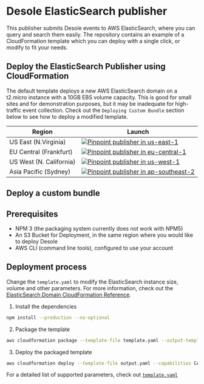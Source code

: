 # Desole ElasticSearch publisher

This publisher submits Desole events to AWS ElasticSearch, where you can query and search them easily. The repository contains an example of a CloudFormation template which you can deploy with a single click, or modify to fit your needs.

## Deploy the ElasticSearch Publisher using CloudFormation 

The default template deploys a new AWS ElasticSearch domain on a t2.micro instance with a 10GB EBS volume capacity. This is good for small sites and for demonstration purposes, but it may be inadequate for high-traffic event collection. Check out the `Deploying Custom Bundle` section below to see how to deploy a modified template.


  Region | Launch
  -------|-------
  US East (N.Virginia) | [![Pinpoint publisher in us-east-1](http://docs.aws.amazon.com/AWSCloudFormation/latest/UserGuide/images/cloudformation-launch-stack-button.png)](https://console.aws.amazon.com/cloudformation/home?region=us-east-1#/stacks/create/review?stackName=desole&templateURL=https://desole-packaging-us-east-1.s3.amazonaws.com/1.0.0/@desole/es-publisher.yaml)
  EU Central (Frankfurt) | [![Pinpoint publisher in eu-central-1](http://docs.aws.amazon.com/AWSCloudFormation/latest/UserGuide/images/cloudformation-launch-stack-button.png)](https://console.aws.amazon.com/cloudformation/home?region=eu-central-1#/stacks/create/review?stackName=desole&templateURL=https://desole-packaging-eu-central-1.s3.amazonaws.com/1.0.0/@desole/es-publisher.yaml)
  US West (N. California) | [![Pinpoint publisher in us-west-1](http://docs.aws.amazon.com/AWSCloudFormation/latest/UserGuide/images/cloudformation-launch-stack-button.png)](https://console.aws.amazon.com/cloudformation/home?region=us-west-1#/stacks/create/review?stackName=desole&templateURL=https://desole-packaging-us-west-1.s3.amazonaws.com/1.0.0/@desole/es-publisher.yaml)
  Asia Pacific (Sydney) | [![Pinpoint publisher in ap-southeast-2](http://docs.aws.amazon.com/AWSCloudFormation/latest/UserGuide/images/cloudformation-launch-stack-button.png)](https://console.aws.amazon.com/cloudformation/home?region=ap-southeast-2#/stacks/create/review?stackName=desole&templateURL=https://desole-packaging-ap-southeast-2.s3.amazonaws.com/1.0.0/@desole/es-publisher.yaml)

## Deploy a custom bundle 

## Prerequisites

* NPM 3 (the packaging system currently does not work with NPM5)
* An S3 Bucket for Deployment, in the same region where you would like to deploy Desole
* AWS CLI (command line tools), configured to use your account

## Deployment process

Change the `template.yaml` to modify the ElasticSearch instance size, volume and other parameters. For more information, check out the [ElasticSearch Domain CloudFormation Reference](https://docs.aws.amazon.com/AWSCloudFormation/latest/UserGuide/aws-resource-elasticsearch-domain.html).

1. Install the dependencies
  ```bash
  npm install --production --no-optional
  ```
2. Package the template 
  ```bash
  aws cloudformation package --template-file template.yaml --output-template-file output.yaml
  ```
3. Deploy the packaged template
  ```bash
  aws cloudformation deploy --template-file output.yaml --capabilities CAPABILITY_IAM --stack-name <STACK NAME> --parameter-overrides CollectorSNSTopic=<SNS TOPIC ARN>
  ```

For a detailed list of supported parameters, check out [`template.yaml`](template.yaml)



